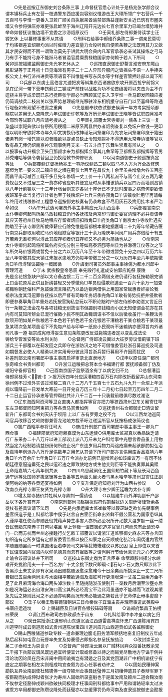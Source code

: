<!-- { "loadSidebar": true } -->
　　○先是巡按辽东御史刘台条陈三事  上命督抚官悉心计处于是杨兆张学颜合议谓本镇标兵止有左营一枝遇警东西应援岂容别议惟游击王大璋所领广宁右营兵一千五百可与李惟一更番入卫若广顺关自执献杲酋谕禁部落益谨新安关近已筑有市圈夹墙又令参将弹压亦难更张启衅至于海州辽阳开元边长七百余里军力已竭台墙势难并举命如督抚议惟边墙不宜委之沙涝炤原议行
　　○壬寅礼部左侍郎兼侍读学士汪镗乞休  上以纂修事重不从其请
　　○刑科右给事中郝维乔条陈二事一谓亲民莫切于均徭银差宜炤额均派以时催徵力差宜量力佥役听民自便若条鞭之法既用其力又歛其才民安得而不困一谓致治莫先于讲武大明会典内凡军官承袭必亲试其操练之弓马乃有手不能持弓身不能跃马者冒滥官爵糜费禄粮国家亦何赖于若人下所司
　　○癸卯巡按福建监察御史朱光宇乞休从之
　　○巡按直隶御史舒鳌言淮安府东陬山民彭湖等于正月初十日见海滩有男子二十二人异形异服问之皆摇头不语一人手捧夹板公文上书行济州进贡等项语音不辩惟能书写东风水等字样差官管押赴部以闻下所司
　　○兵部以东虏土蛮伯言兀速把亥等紏集东西诸酋欲东攻开原西抢宁前锦义见在辽河一带下营申饬蓟辽二镇戒严前锋以战胜为功不论首级援将以夹击为主不许逗挠主将李成梁既已东行抚臣张学颜必当西顾其辽东入卫李惟一兵马即发回镇应援仍简调战兵二枝出关以张声势总理戚继光移驻滦东相机援守自石门以至喜峰等路通行堤备如有观望不进寘之重典
　　○先是题奉钦依试御史候满一年方考实授顷都察院以差用无人查隆庆六年试御史许乾等及万历元年试御史王晓等皆试职四月准考今邢玠等试职八月应请考授从之
　　○甲辰礼部覆太常寺卿刘一儒条上三议一复粢盛以崇祀典欲以各祭所用粳糯二米原系两县供办者炤例查复以免坛户歛钱一更印信以明职守欲将本寺年久印文铸换仍改神祗坛祠祭署印为先农坛祠祭署印庶于籍田诸务有阕一增饩廪以资餋赡欲以提点员缺止令知观挨补不淂选用太常寺协律等官以致有品无俸仍炤南京神乐观事例月支米一石五斗庶于乐舞生崇卑有辨从之
　　○以报事有功升福余卫头目那颜孛来为都指挥佥事其兀鲁罕等卫都督及都指挥等官男孙秃难哈等俱令袭替回卫仍换给敕书俾修职贡
　　○以河南道御史于鲸巡按真定等处
　　○兵部覆蓟辽督抚杨兆王一鹗所议蓟昌二镇以匹马不入方为万全故修筑塞垣为苐一要义况二镇应修之墙在蓟仅七百里在昌仅九十余里虽共增墩台各五百座而昌平尚可减百工既不多且先年修墙一丈工价一十八两私派不与焉今止议五两乃墩费视台又不过居三之一费亦称省应听其便宜及时从事惟该镇兵以足四万而墙则昌镇以八年计蓟镇以一十三年计墩台则又岁各以十座计已不无玩时废事之病柰何更欲借拨班军乎此当复行详计者也至于钱粮炤户七兵三例各预角□羊该镇收贮用毕再请每年终用过钱粮修过工程悉令巡按御史核奏有仍袭故套不尽用灰石及搀用挂木者严治命如议
　　○丙午升武选司署员外事主事韩应元为山西佥事
　　○兵部覆言南京太仆寺卿何起鸣所条马政钱粮宜仍行各抚按及两京印马御史委官清理不必并责该寺其应天等府州县牧马地租应存留者炤旧扣徵角□羊府类角□羊南京太仆寺收贮遇灾酌助至于该寺卿丞所裁俸薪应行除免惟是留都根本重地据嘉靖二十九等年帑藏告匮行南京兵部取用收贮马价地租缺官等银计三十余万隆庆年间闽广用兵亦借给十有五万若素无畜积何以淂此其应存积者仍宜存积又不必务为简括也从之
　　○命南京太仆寺卿何起鸣将所属各府灾伤分别三等如高泰泗邳等州县为甚滁宿江仪等次之节年所欠马价银两或暂免十分之六以万历八年至十年带徵或暂免十分之四以万历六年至八年带徵其应天镇江未报水患地方仍每年带徵三分之一以万历四年至六年依期徵角□羊毋淂轻议蠲免一概因循
　　○升虞衡司署员外郎事主事徐儒为都水司郎中管理河道
　　○丁未  武宗毅皇帝忌辰  奉先殿行礼遣成安伯郭应乾祭  康陵
　　○先是金花银急缺户部以太仓备边银二万二千二百余两借支进仍请行各抚按勒限完销  上曰金花原系正供且折纳甚轻又分季徵角□羊员役侵欺积逋至一百六十余万一加查核輙称朝廷催科严急鼓煽流言阻抗乃以备边银两借供上用国家常赋惠餋奸豪论我  祖宗法度其淂逭罪各抚按以后严督有司每年务炤季完角□羊敢有倚势抗拒并侵欺者即便参奏拏角□羊重处若抚按官狥私怠玩以不职论黜时户部左侍郎李幼滋又言近日行一条鞭之法金花与各项钱粮无别故诏书但蠲别项钱粮而小民无知便谓金花亦在其内有司莫知所辨业已混行催徵小民不明其故輙谓诏书不信以后徵收虽行一条鞭法务款项开明如某户秋粮若干本色若干折色若干金花银若干漕粮若干某仓粮若干某项最急某项次急某项虽诏下不免每户给与印单一纸庶小民观听不迷输纳亦便淂旨内外诸司凡事一遵  祖宗成宪毋淂妄生意见条陈更改反滋毙端违者定以变乱成法论
　　○铸给专管淮安等处水利关防
　　○总督两广侍郎凌云翼以大征罗旁议借蓟镇下班浙兵三千部覆以在蓟发回之兵即守在浙防汛之地不可借惟委官赴浙召募巡抚及司道如期督发必使人人精勇以济实用毋分彼此淂旨浙兵暂行募用不许因而扰民
　　○补差刑部云南司署郎中事主事周启祥审录北直隶地方
　　○戊申以原任湖广都司张奇峰佥书贵州都司
　　○升浙江运粮把总蒋本佥书福建行都  罢抚顺备御丁仿及叆阳守备郎官相
　　○己酉南京国子监祭酒余有丁以病乞归不允
　　○总督漕运侍郎吴桂芳＜锍-釒＞报万历四年分应运漕粮四百万石内除改折截留并山东河南徐州例不过淮外实该过淮粮二百八十二万八千五百七十五石九斗九升一合炤上年派规以霜降前一日发单大寒前一日开兑自万历三年十二月初七日起至万历四年二月二十二日止运官孙承忠等管押帮舡共计八千二百一十只装载前粮俱尽数过淮讫
　　○辽东海西阿资河等卫女直夷人都指挥等官亦把力等狭西肃州卫东关厢寄住罕东左卫都督同知阿束把力等各贡马赏赉如例
　　○巡抚贵州右佥都御史□清议留新升广东都司佥书刘天庆于坝阳  上以广东有罗旁之役不允
　　○以江西龙池巡简司官兵改移百丈岭防御兼管龙池地方裁革旴江递运所官从抚按杨成张简议也
　　○罢广西昭平参将汪可大
　　○庚戌升刑部广西司署郎中事主事王一卿为广西佥事
　　○福建邵武府知府赖嘉谟为山东运使○供用库太监郑真以香品缺乏请行广东采办二十八万斤以进工部议止派八万斤未允户科给事中光懋言香品虽上用物然当定为经制若请益纷纷何所底止况广东连岁用兵物力两诎疮痍未起该部酌拟弘治及嘉靖年例派办八万斤足供数年之用乞从其请下所司户部亦言供用库香品嘉靖六年角□羊六万余斤七年角□羊五万斤今派办比前例已量增若必如该库议万一有司不体  朝廷德意逼迫垂死之民以逭迟违之罪致使地方或生他变则臣等不能执奏罪其奚赎  上命炤嘉靖六七两年例共派
　　○四川乌思藏阐化王国师短竹藏卜等及长河西鱼通宁远等处国师罗撒坚锉等土鲁番等五地面头目火者马黑木哈辛等肃州卫寄住正副使阿纳的纳等各贡还宴待如例
　　○辛亥升保定府知府刘泮为山西右参议
　　○改南京光禄寺卿王友贤为光禄寺卿
　　○升大理寺左少卿王廷瞻为太仆寺卿
　　○增太常寺猪价并牲料从寺卿刘一儒请也
　　○以福建牛山外洋功副千户邵岳以下各升赏有差
　　○南京刑部尚书赵锦拟假符假劄越扰边关周廷璧律斩余各徒杖有差具议请下法司
　　○先是内承运库太监崔敏等以叚疋缺乏欲仿先朝事例差官织造于是工科都给事中侯于赵言自古宦臣衘命出外鲜不假公营私为国家患纵其人谨厚堪任使而参随匠役凭藉声势生事害人亦所必至况所开疋数大溢岁额一丝一缕皆民膏脂东南赤子其何以堪且  皇上登极一诏首罢织造差官曾几何而忽有此请恐幸门一启而苏杭而兰州必接踵行矣乞敕工部覆议以请浙江道监察御史麻永吉等亦言国初织造有定所岁运有定额皆委官监督以按臣纠察之自天顺成化弘治年间偶遣内官然率随置随罢而一时谋国诸臣若李贤马文昇等犹惓惓建议以苏民困  皇上即位以来首下民诏取回内官海内以仰见德意而忽有崔敏等之请岂躬行节俭休息元元之心乞敕停止谕令该部议处并下所司
　　○巡按山东御史商为正言臣奉  命亟趋胶州择分水岭难开处挑验用夫一千一百名方广十丈余挑下数尺即碙＜石句＞石又数尺即沙此下皆黑沙土未丈余即有水泉涌出随挑随汲愈深愈难今十日余矣而所挑深止一丈二尺所费银已五百余两尚未与水面相平若欲通海及海舡可行更湏增深一丈虽二百余万金不足了此且麻湾海仓海口两头淖沙数十里随挑随淤虽使别开一渠数月后潮至沙壅亦后如是况海运必出自淮安海口高宝其所必经高宝不治此河虽通亦不能越而飞渡观其缓急先后之势则此河之不必通亦明矣而况有未必能通之势若此乎乞命停止毋事虗糜下部议
　　○壬子以秦王敬镕薨辍朝讲三日命秦世子宜澏主丧并理府事遣武英殿中书唐应运造坟
　　○  上赐辅臣及日讲官各银铰砗磲等扇
　　○谥郑府繁昌王佑榜曰荣戾
　　○调江西布政司右参政郝杰于山东
　　○礼科给事中李冲奎以病乞归从之
　　○癸丑实授浙江道邢玠山东道沉涵江西道雷嘉祥虞怀忠广西道陈用宾四川道李时成云南道房如式贵州道陈世宝四川道刘应元山西道贾如式各监察御史
　　○赐山西粮储道参政专敕一道命兼理边腹屯田务清军额括地亩复旧制俟五年成熟后起科如屯官台玩督率失宜及势豪侵占即指名参呈抚按劾治
　　○改封崇王庶苐二子泰和王为崇世子
　　○总督两广侍郎凌云翼以广贼林凤弃众投番抚散余党二千报下兵部议谓凤既远遁宜听便宜计取或修备以待之而贼党尽散地方宁谥于例并淂论功因论凤在吕宋非闽中用间谕夷岂有潜遁之日及其党回潮非广中相机谕抚宁有底定之期事在相左实则相成均宜查叙为苦心任事者劝许之
　　○以固始民穰伸案勘执互异汝南副使杜辂镌俸一级夺颖州佥事聂廷璧俸三月初穰伸遣其子奏辩军罪下按臣勘而执成伸狱者张才为寿州人固始所录盗魁也于是属汝南及颖州二道会鞠汝南不俟参定径豁伸戍颖州欲破扶同极理才枉事闻刑科都给事中严用和谓辂轻率太过决谳乖方卒用都御史陈瓒议降处而廷璧亦以怠缓薄罚仍命河南及直隶巡按御史会勘报
